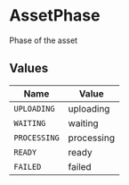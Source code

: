 # AssetPhase

Phase of the asset


## Values

| Name         | Value        |
| ------------ | ------------ |
| `UPLOADING`  | uploading    |
| `WAITING`    | waiting      |
| `PROCESSING` | processing   |
| `READY`      | ready        |
| `FAILED`     | failed       |